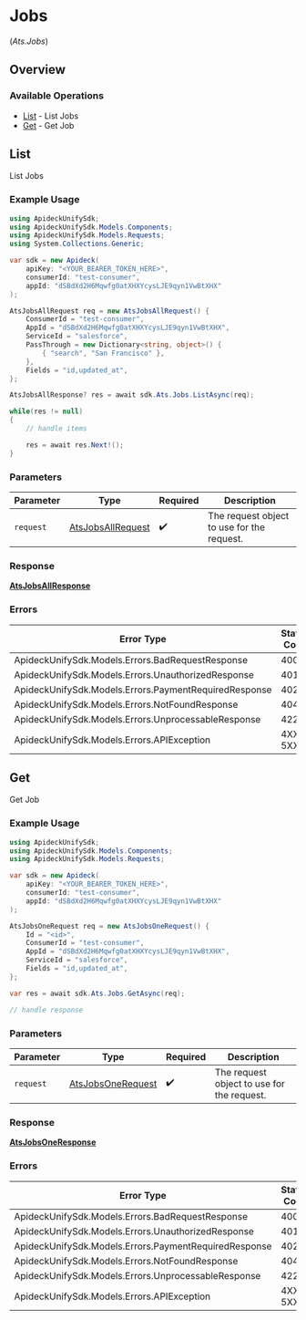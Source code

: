 # Jobs
(*Ats.Jobs*)

## Overview

### Available Operations

* [List](#list) - List Jobs
* [Get](#get) - Get Job

## List

List Jobs

### Example Usage

```csharp
using ApideckUnifySdk;
using ApideckUnifySdk.Models.Components;
using ApideckUnifySdk.Models.Requests;
using System.Collections.Generic;

var sdk = new Apideck(
    apiKey: "<YOUR_BEARER_TOKEN_HERE>",
    consumerId: "test-consumer",
    appId: "dSBdXd2H6Mqwfg0atXHXYcysLJE9qyn1VwBtXHX"
);

AtsJobsAllRequest req = new AtsJobsAllRequest() {
    ConsumerId = "test-consumer",
    AppId = "dSBdXd2H6Mqwfg0atXHXYcysLJE9qyn1VwBtXHX",
    ServiceId = "salesforce",
    PassThrough = new Dictionary<string, object>() {
        { "search", "San Francisco" },
    },
    Fields = "id,updated_at",
};

AtsJobsAllResponse? res = await sdk.Ats.Jobs.ListAsync(req);

while(res != null)
{
    // handle items

    res = await res.Next!();
}
```

### Parameters

| Parameter                                                       | Type                                                            | Required                                                        | Description                                                     |
| --------------------------------------------------------------- | --------------------------------------------------------------- | --------------------------------------------------------------- | --------------------------------------------------------------- |
| `request`                                                       | [AtsJobsAllRequest](../../Models/Requests/AtsJobsAllRequest.md) | :heavy_check_mark:                                              | The request object to use for the request.                      |

### Response

**[AtsJobsAllResponse](../../Models/Requests/AtsJobsAllResponse.md)**

### Errors

| Error Type                                            | Status Code                                           | Content Type                                          |
| ----------------------------------------------------- | ----------------------------------------------------- | ----------------------------------------------------- |
| ApideckUnifySdk.Models.Errors.BadRequestResponse      | 400                                                   | application/json                                      |
| ApideckUnifySdk.Models.Errors.UnauthorizedResponse    | 401                                                   | application/json                                      |
| ApideckUnifySdk.Models.Errors.PaymentRequiredResponse | 402                                                   | application/json                                      |
| ApideckUnifySdk.Models.Errors.NotFoundResponse        | 404                                                   | application/json                                      |
| ApideckUnifySdk.Models.Errors.UnprocessableResponse   | 422                                                   | application/json                                      |
| ApideckUnifySdk.Models.Errors.APIException            | 4XX, 5XX                                              | \*/\*                                                 |

## Get

Get Job

### Example Usage

```csharp
using ApideckUnifySdk;
using ApideckUnifySdk.Models.Components;
using ApideckUnifySdk.Models.Requests;

var sdk = new Apideck(
    apiKey: "<YOUR_BEARER_TOKEN_HERE>",
    consumerId: "test-consumer",
    appId: "dSBdXd2H6Mqwfg0atXHXYcysLJE9qyn1VwBtXHX"
);

AtsJobsOneRequest req = new AtsJobsOneRequest() {
    Id = "<id>",
    ConsumerId = "test-consumer",
    AppId = "dSBdXd2H6Mqwfg0atXHXYcysLJE9qyn1VwBtXHX",
    ServiceId = "salesforce",
    Fields = "id,updated_at",
};

var res = await sdk.Ats.Jobs.GetAsync(req);

// handle response
```

### Parameters

| Parameter                                                       | Type                                                            | Required                                                        | Description                                                     |
| --------------------------------------------------------------- | --------------------------------------------------------------- | --------------------------------------------------------------- | --------------------------------------------------------------- |
| `request`                                                       | [AtsJobsOneRequest](../../Models/Requests/AtsJobsOneRequest.md) | :heavy_check_mark:                                              | The request object to use for the request.                      |

### Response

**[AtsJobsOneResponse](../../Models/Requests/AtsJobsOneResponse.md)**

### Errors

| Error Type                                            | Status Code                                           | Content Type                                          |
| ----------------------------------------------------- | ----------------------------------------------------- | ----------------------------------------------------- |
| ApideckUnifySdk.Models.Errors.BadRequestResponse      | 400                                                   | application/json                                      |
| ApideckUnifySdk.Models.Errors.UnauthorizedResponse    | 401                                                   | application/json                                      |
| ApideckUnifySdk.Models.Errors.PaymentRequiredResponse | 402                                                   | application/json                                      |
| ApideckUnifySdk.Models.Errors.NotFoundResponse        | 404                                                   | application/json                                      |
| ApideckUnifySdk.Models.Errors.UnprocessableResponse   | 422                                                   | application/json                                      |
| ApideckUnifySdk.Models.Errors.APIException            | 4XX, 5XX                                              | \*/\*                                                 |